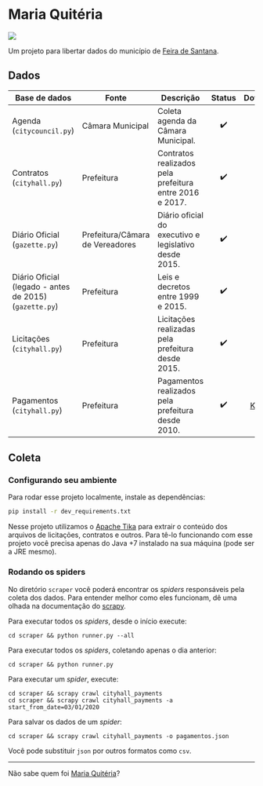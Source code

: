 # Maria Quitéria

![](https://gitlab.com/anapaulagomes/maria-quiteria/badges/master/pipeline.svg)

Um projeto para libertar dados do município de [Feira de Santana](https://pt.wikipedia.org/wiki/Feira_de_Santana).

## Dados

| Base de dados | Fonte | Descrição        | Status           | Download |
| ------------- | ------------- | ------------- |:-------------:|:-----:|
| Agenda (`citycouncil.py`) | Câmara Municipal | Coleta agenda da Câmara Municipal. | :heavy_check_mark: | 🔜 |
| Contratos (`cityhall.py`) | Prefeitura | Contratos realizados pela prefeitura entre 2016 e 2017. | :heavy_check_mark: | 🔜 |
| Diário Oficial (`gazette.py`) | Prefeitura/Câmara de Vereadores | Diário oficial do executivo e legislativo desde 2015. | :heavy_check_mark: | 🔜 |
| Diário Oficial (legado - antes de 2015) (`gazette.py`) | Prefeitura | Leis e decretos entre 1999 e 2015. | :heavy_check_mark: | 🔜 |
| Licitações (`cityhall.py`) | Prefeitura | Licitações realizadas pela prefeitura desde 2015. | :heavy_check_mark: | 🔜 |
| Pagamentos (`cityhall.py`) | Prefeitura | Pagamentos realizados pela prefeitura desde 2010. | :heavy_check_mark: | [Kaggle](https://www.kaggle.com/anapaulagomes/pagamentos-da-prefeitura-de-feira-de-santana) |

## Coleta

### Configurando seu ambiente

Para rodar esse projeto localmente, instale as dependências:

```bash
pip install -r dev_requirements.txt
```

Nesse projeto utilizamos o [Apache Tika](https://tika.apache.org/download.html)
para extrair o conteúdo dos arquivos de licitações, contratos e outros.
Para tê-lo funcionando com esse projeto você precisa apenas do Java +7
instalado na sua máquina (pode ser a JRE mesmo).

### Rodando os spiders

No diretório `scraper` você poderá encontrar os _spiders_ responsáveis pela
coleta dos dados. Para entender melhor como eles funcionam, dê uma olhada
na documentação do [scrapy](https://docs.scrapy.org/).

Para executar todos os _spiders_, desde o início execute:

```
cd scraper && python runner.py --all
```

Para executar todos os _spiders_, coletando apenas o dia anterior:

```
cd scraper && python runner.py
```

Para executar um _spider_, execute:

```
cd scraper && scrapy crawl cityhall_payments
cd scraper && scrapy crawl cityhall_payments -a start_from_date=03/01/2020
```

Para salvar os dados de um _spider_:

```
cd scraper && scrapy crawl cityhall_payments -o pagamentos.json
```

Você pode substituir `json` por outros formatos como `csv`.

----

Não sabe quem foi [Maria Quitéria](https://pt.wikipedia.org/wiki/Maria_Quit%C3%A9ria)?
